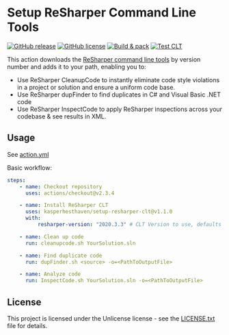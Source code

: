 # Setup ReSharper Command Line Tools

[![GitHub release](https://img.shields.io/github/release/kasperhesthaven/setup-resharper-clt.svg)](https://gitHub.com/kasperhesthaven/setup-resharper-clt/releases/)
[![GitHub license](https://img.shields.io/github/license/kasperhesthaven/setup-resharper-clt.svg)](https://github.com/kasperhesthaven/setup-resharper-clt/blob/master/LICENSE)
[![Build & pack](https://github.com/kasperhesthaven/setup-resharper-clt/actions/workflows/build.yml/badge.svg)](https://github.com/kasperhesthaven/setup-resharper-clt/actions/workflows/build.yml)
[![Test CLT](https://github.com/kasperhesthaven/setup-resharper-clt/actions/workflows/test_clt.yml/badge.svg)](https://github.com/kasperhesthaven/setup-resharper-clt/actions/workflows/test_clt.yml)

This action downloads the [ReSharper command line tools](https://www.jetbrains.com/resharper/download/#section=commandline) by version number and adds it to your path, enabling you to:

-   Use ReSharper CleanupCode to instantly eliminate code style violations in a project or solution and ensure a uniform code base.
-   Use ReSharper dupFinder to find duplicates in C# and Visual Basic .NET code
-   Use ReSharper InspectCode to apply ReSharper inspections across your codebase & see results in XML.

## Usage

See [action.yml](action.yml)

Basic workflow:

```yaml
steps:
    - name: Checkout repository
      uses: actions/checkout@v2.3.4

    - name: Install ReSharper CLT
      uses: kasperhesthaven/setup-resharper-clt@v1.1.0
      with:
          resharper-version: "2020.3.3" # CLT Version to use, defaults to 2020.3.3

    - name: Clean up code
      run: cleanupcode.sh YourSolution.sln

    - name: Find duplicate code
      run: dupFinder.sh <source> -o=<PathToOutputFile>

    - name: Analyze code
      run: InspectCode.sh YourSolution.sln -o=<PathToOutputFile>
```

## License

This project is licensed under the Unlicense license - see the [LICENSE.txt](LICENSE.txt) file for details.
